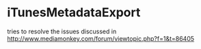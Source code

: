 # iTunesMetadataExport

tries to resolve the issues discussed in http://www.mediamonkey.com/forum/viewtopic.php?f=1&t=86405